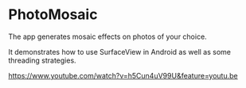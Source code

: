 # PhotoMosaic
The app generates mosaic effects on photos of your choice. 

It demonstrates how to use SurfaceView in Android as well as some threading strategies. 


https://www.youtube.com/watch?v=h5Cun4uV99U&feature=youtu.be
